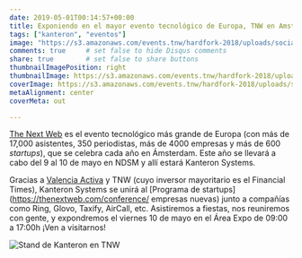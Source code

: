 ```yaml
---
date: 2019-05-01T00:14:57+00:00
title: Exponiendo en el mayor evento tecnológico de Europa, TNW en Amsterdam
tags: ["kanteron", "eventos"]
image: "https://s3.amazonaws.com/events.tnw/hardfork-2018/uploads/social/meta-tnw2019.jpg"
comments: true     # set false to hide Disqus comments
share: true        # set false to share buttons
thumbnailImagePosition: right
thumbnailImage: https://s3.amazonaws.com/events.tnw/hardfork-2018/uploads/social/meta-tnw2019.jpg
coverImage: https://s3.amazonaws.com/events.tnw/hardfork-2018/uploads/social/meta-tnw2019.jpg
metaAlignment: center
coverMeta: out

---
```


[The Next Web](https://thenextweb.com/conference) es el evento tecnológico más grande de Europa (con más de 17,000 asistentes, 350 periodistas, más de 4000 empresas y más de 600 *startups*), que se celebra cada año en Ámsterdam. Este año se llevará a cabo del 9 al 10 de mayo en NDSM y allí estará Kanteron Systems.

<!--more-->

Gracias a [Valencia Activa](https://valenciactiva.valencia.es/) y TNW (cuyo inversor mayoritario es el Financial Times), Kanteron Systems se unirá al [Programa de startups](https://thenextweb.com/conference/ empresas nuevas) junto a compañías como Ring, Glovo, Taxify, AirCall, etc. Asistiremos a fiestas, nos reuniremos con gente, y expondremos el viernes 10 de mayo en el Área Expo de 09:00 a 17:00h ¡Ven a visitarnos!

![Stand de Kanteron en TNW](https://lh3.googleusercontent.com/GtrOh8-L3e63scV-6yAvVLkWeYOoiX_r0hM3-EAl8BeADAjE37ICaCLX8TwbiVcdrIyKITmjrckB-Nj5Bj_Uz0ewC3y00gb6tImjuqt3mZ9MxwKdPFez6U6oJ3o8bX0QTNQuEv4qCcU=w1920-h1080)
